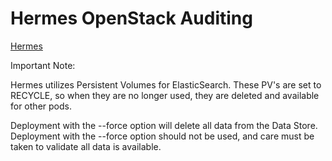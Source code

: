 # Hermes OpenStack Auditing

[Hermes](https://github.com/sapcc/hermes/)

Important Note:

Hermes utilizes Persistent Volumes for ElasticSearch. These PV's are set to RECYCLE, so when they are no longer used, they are deleted and available for other pods.

Deployment with the --force option will delete all data from the Data Store. Deployment with the --force option should not be used, and care must be taken to validate all data is available.